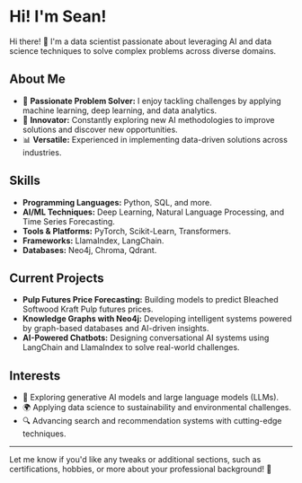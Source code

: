 # Hi! I'm Sean!

Hi there! 👋 I'm a data scientist passionate about leveraging AI and data science techniques to solve complex problems across diverse domains. 

## About Me
- 🌟 **Passionate Problem Solver:** I enjoy tackling challenges by applying machine learning, deep learning, and data analytics.
- 🚀 **Innovator:** Constantly exploring new AI methodologies to improve solutions and discover new opportunities.
- 📊 **Versatile:** Experienced in implementing data-driven solutions across industries.

## Skills
- **Programming Languages:** Python, SQL, and more.
- **AI/ML Techniques:** Deep Learning, Natural Language Processing, and Time Series Forecasting.
- **Tools & Platforms:** PyTorch, Scikit-Learn, Transformers.
- **Frameworks:** LlamaIndex, LangChain.
- **Databases:** Neo4j, Chroma, Qdrant.

## Current Projects
- **Pulp Futures Price Forecasting:** Building models to predict Bleached Softwood Kraft Pulp futures prices. 
- **Knowledge Graphs with Neo4j:** Developing intelligent systems powered by graph-based databases and AI-driven insights.
- **AI-Powered Chatbots:** Designing conversational AI systems using LangChain and LlamaIndex to solve real-world challenges.

## Interests
- 🧠 Exploring generative AI models and large language models (LLMs).
- 🌍 Applying data science to sustainability and environmental challenges.
- 🔍 Advancing search and recommendation systems with cutting-edge techniques.


---

Let me know if you'd like any tweaks or additional sections, such as certifications, hobbies, or more about your professional background! 🚀
